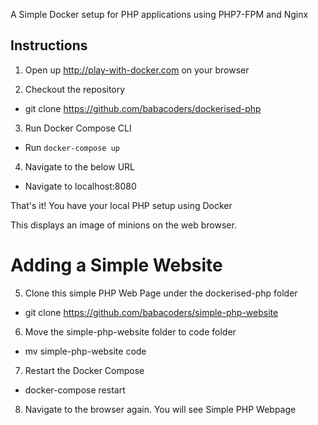 A Simple Docker setup for PHP applications using PHP7-FPM and Nginx 

## Instructions

1. Open up http://play-with-docker.com on your browser

2. Checkout the repository

* git clone https://github.com/babacoders/dockerised-php

3. Run Docker Compose CLI

* Run `docker-compose up`

4. Navigate to the below URL

* Navigate to localhost:8080

That's it! You have your local PHP setup using Docker

This displays an image of minions on the web browser.

# Adding a Simple Website

5. Clone this simple PHP Web Page under the dockerised-php folder

* git clone https://github.com/babacoders/simple-php-website

6. Move the simple-php-website folder to code folder

* mv simple-php-website code

7. Restart the Docker Compose

* docker-compose restart

8. Navigate to the browser again. You will see Simple PHP Webpage
